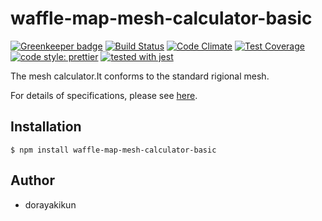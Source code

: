 # waffle-map-mesh-calculator-basic

[![Greenkeeper badge](https://badges.greenkeeper.io/dorayakikun/waffle-map-mesh-calculator-basic.svg)](https://greenkeeper.io/)
[![Build Status](https://travis-ci.org/dorayakikun/waffle-map-mesh-calculator-basic.svg?branch=master)](https://travis-ci.org/dorayakikun/waffle-map-mesh-calculator-basic)
[![Code Climate](https://codeclimate.com/github/dorayakikun/waffle-map-mesh-calculator-basic/badges/gpa.svg)](https://codeclimate.com/github/dorayakikun/waffle-map-mesh-calculator-basic)
[![Test Coverage](https://codeclimate.com/github/dorayakikun/waffle-map-mesh-calculator-basic/badges/coverage.svg)](https://codeclimate.com/github/dorayakikun/waffle-map-mesh-calculator-basic/coverage)
[![code style: prettier](https://img.shields.io/badge/code_style-prettier-ff69b4.svg?style=flat-square)](https://github.com/prettier/prettier)
[![tested with jest](https://img.shields.io/badge/tested_with-jest-99424f.svg)](https://github.com/facebook/jest)

The mesh calculator.It conforms to the standard rigional mesh.

For details of specifications, please see [here](https://ja.wikipedia.org/wiki/%E5%9C%B0%E5%9F%9F%E3%83%A1%E3%83%83%E3%82%B7%E3%83%A5).

## Installation

```
$ npm install waffle-map-mesh-calculator-basic
```

## Author

* dorayakikun
